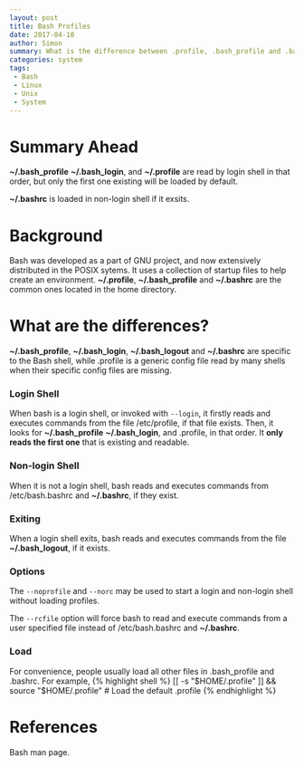 ```yaml
---
layout: post
title: Bash Profiles
date: 2017-04-10
author: Simon
summary: What is the difference between .profile, .bash_profile and .bashrc?
categories: system
tags: 
 - Bash
 - Linux
 - Unix
 - System
---
```


# Summary Ahead
**~/.bash_profile** **~/.bash_login**,  and  **~/.profile** are read by login shell in that order, but only the first one existing will be loaded by default.

**~/.bashrc** is loaded in non-login shell if it exsits. 

# Background
Bash was developed as a part of GNU project, and now extensively distributed in the POSIX sytems. It uses a collection of startup files to help create an environment. **~/.profile**, **~/.bash_profile** and **~/.bashrc** are the common ones located in the home directory. 

# What are the differences?
**~/.bash_profile**, **~/.bash_login**, **~/.bash_logout** and **~/.bashrc** are specific to the Bash shell, while .profile is a generic config file read by many shells when their specific config files are missing. 

### Login Shell
When bash is a login shell, or invoked with `--login`, it firstly reads and executes commands from the file /etc/profile, if that file exists. Then, it looks for **~/.bash_profile** **~/.bash_login**,  and  .profile, in that order. It **only reads the first one** that is existing and readable. 

### Non-login Shell
When it  is  not a login shell, bash reads and executes commands from /etc/bash.bashrc and **~/.bashrc**, if they exist. 

### Exiting
When a login shell exits, bash reads and executes commands from the file **~/.bash_logout**, if it exists. 

### Options


The `--noprofile` and `--norc` may be used to start a login and non-login shell without loading profiles.

The `--rcfile` option will force bash to read and execute commands from a user specified file instead of /etc/bash.bashrc and **~/.bashrc**. 

### Load
For convenience, people usually load all other files in .bash_profile and .bashrc. For example, 
{% highlight shell %}
[[ -s "$HOME/.profile" ]] && source "$HOME/.profile" # Load the default .profile 
{% endhighlight %}

# References
Bash man page. 
